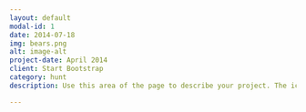 ```yaml
---
layout: default
modal-id: 1
date: 2014-07-18
img: bears.png
alt: image-alt
project-date: April 2014
client: Start Bootstrap
category: hunt
description: Use this area of the page to describe your project. The icon above is part of a free icon set by <a href="https://sellfy.com/p/8Q9P/jV3VZ/">Flat Icons</a>. On their website, you can download their free set with 16 icons, or you can purchase the entire set with 146 icons for only $12!

---
```

